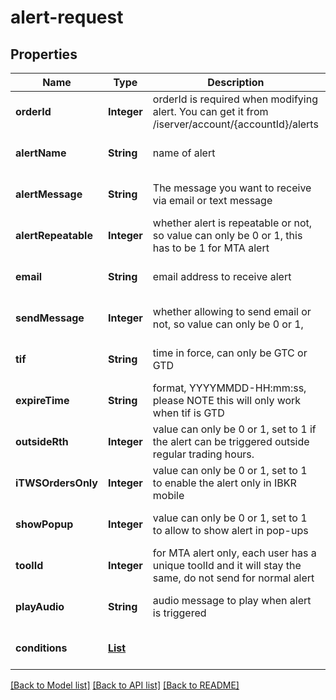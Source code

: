 # alert-request
## Properties

| Name | Type | Description | Notes |
|------------ | ------------- | ------------- | -------------|
| **orderId** | **Integer** | orderId is required when modifying alert. You can get it from /iserver/account/{accountId}/alerts  | [optional] [default to null] |
| **alertName** | **String** | name of alert | [optional] [default to null] |
| **alertMessage** | **String** | The message you want to receive via email or text message | [optional] [default to null] |
| **alertRepeatable** | **Integer** | whether alert is repeatable or not, so value can only be 0 or 1, this has to be 1 for MTA alert | [optional] [default to null] |
| **email** | **String** | email address to receive alert | [optional] [default to null] |
| **sendMessage** | **Integer** | whether allowing to send email or not, so value can only be 0 or 1,  | [optional] [default to null] |
| **tif** | **String** | time in force, can only be GTC or GTD | [optional] [default to null] |
| **expireTime** | **String** | format, YYYYMMDD-HH:mm:ss, please NOTE this will only work when tif is GTD  | [optional] [default to null] |
| **outsideRth** | **Integer** | value can only be 0 or 1, set to 1 if the alert can be triggered outside regular trading hours.  | [optional] [default to null] |
| **iTWSOrdersOnly** | **Integer** | value can only be 0 or 1, set to 1 to enable the alert only in IBKR mobile  | [optional] [default to null] |
| **showPopup** | **Integer** | value can only be 0 or 1, set to 1 to allow to show alert in pop-ups | [optional] [default to null] |
| **toolId** | **Integer** | for MTA alert only, each user has a unique toolId and it will stay the same, do not send for normal alert  | [optional] [default to null] |
| **playAudio** | **String** | audio message to play when alert is triggered | [optional] [default to null] |
| **conditions** | [**List**](alert_request_conditions_inner.md) |  | [optional] [default to null] |

[[Back to Model list]](../README.md#documentation-for-models) [[Back to API list]](../README.md#documentation-for-api-endpoints) [[Back to README]](../README.md)

